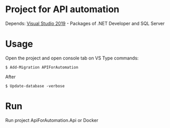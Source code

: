 Project for API automation
================

Depends:
[Visual Studio 2019](https://visualstudio.microsoft.com/pt-br/downloads/) - Packages of .NET Developer and SQL Server 

Usage
===============

Open the project and open console tab on VS
Type commands:
````
$ Add-Migration APIForAutomation
````
After
````
$ Update-database -verbose
````

Run
===============

Run project ApiForAutomation.Api or Docker
